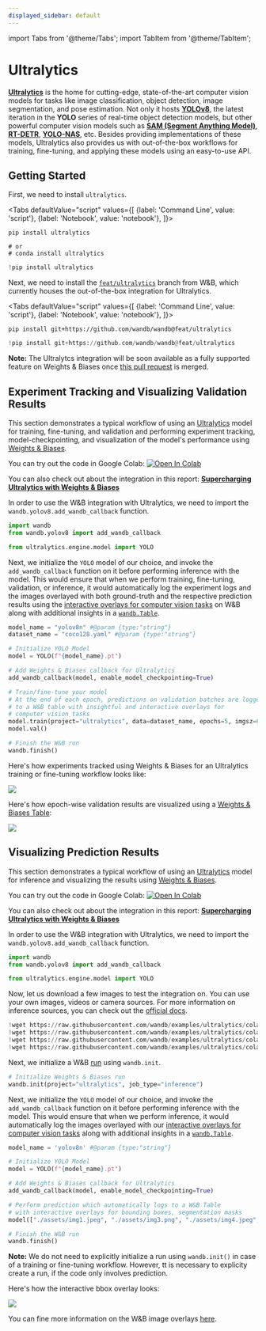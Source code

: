```yaml
---
displayed_sidebar: default
---
```


import Tabs from '@theme/Tabs';
import TabItem from '@theme/TabItem';

# Ultralytics

[**Ultralytics**](https://github.com/ultralytics/ultralytics) is the home for cutting-edge, state-of-the-art computer vision models for tasks like image classification, object detection, image segmentation, and pose estimation. Not only it hosts [**YOLOv8**](https://docs.ultralytics.com/models/yolov8/), the latest iteration in the **YOLO** series of real-time object detection models, but other powerful computer vision models such as [**SAM (Segment Anything Model)**](https://docs.ultralytics.com/models/sam/#introduction-to-sam-the-segment-anything-model), [**RT-DETR**](https://docs.ultralytics.com/models/rtdetr/), [**YOLO-NAS**](https://docs.ultralytics.com/models/yolo-nas/), etc. Besides providing implementations of these models, Ultralytics also provides us with out-of-the-box workflows for training, fine-tuning, and applying these models using an easy-to-use API.

## Getting Started

First, we need to install `ultralytics`.

<Tabs
  defaultValue="script"
  values={[
    {label: 'Command Line', value: 'script'},
    {label: 'Notebook', value: 'notebook'},
  ]}>
  <TabItem value="script">

```shell
pip install ultralytics

# or
# conda install ultralytics
```

  </TabItem>
  <TabItem value="notebook">

```python
!pip install ultralytics
```

  </TabItem>
</Tabs>

Next, we need to install the [`feat/ultralytics`](https://github.com/wandb/wandb/tree/feat/ultralytics) branch from W&B, which currently houses the out-of-the-box integration for Ultralytics.

<Tabs
  defaultValue="script"
  values={[
    {label: 'Command Line', value: 'script'},
    {label: 'Notebook', value: 'notebook'},
  ]}>
  <TabItem value="script">

```shell
pip install git+https://github.com/wandb/wandb@feat/ultralytics
```

  </TabItem>
  <TabItem value="notebook">

```python
!pip install git+https://github.com/wandb/wandb@feat/ultralytics
```

  </TabItem>
</Tabs>

**Note:** The Ultralytcs integration will be soon available as a fully supported feature on Weights & Biases once [this pull request](https://github.com/wandb/wandb/pull/5867) is merged.

## Experiment Tracking and Visualizing Validation Results

This section demonstrates a typical workflow of using an [Ultralytics](https://docs.ultralytics.com/modes/predict/) model for training, fine-tuning, and validation and performing experiment tracking, model-checkpointing, and visualization of the model's performance using [Weights & Biases](https://wandb.ai/site).

You can try out the code in Google Colab: [![Open In Colab](https://colab.research.google.com/assets/colab-badge.svg)](http://wandb.me/ultralytics-train)

You can also check out about the integration in this report: [**Supercharging Ultralytics with Weights & Biases**](https://wandb.ai/geekyrakshit/ultralytics/reports/Supercharging-Ultralytics-with-Weights-Biases--Vmlldzo0OTMyMDI4)

In order to use the W&B integration with Ultralytics, we need to import the `wandb.yolov8.add_wandb_callback` function.

```python
import wandb
from wandb.yolov8 import add_wandb_callback

from ultralytics.engine.model import YOLO
```

Next, we initialize the `YOLO` model of our choice, and invoke the `add_wandb_callback` function on it before performing inference with the model. This would ensure that when we perform training, fine-tuning, validation, or inference, it would automatically log the experiment logs and the images overlayed with both ground-truth and the respective prediction results using the [interactive overlays for computer vision tasks](https://docs.wandb.ai/guides/track/log/media#image-overlays-in-tables) on W&B along with additional insights in a [`wandb.Table`](https://docs.wandb.ai/guides/data-vis).

```python
model_name = "yolov8n" #@param {type:"string"}
dataset_name = "coco128.yaml" #@param {type:"string"}

# Initialize YOLO Model
model = YOLO(f"{model_name}.pt")

# Add Weights & Biases callback for Ultralytics
add_wandb_callback(model, enable_model_checkpointing=True)

# Train/fine-tune your model
# At the end of each epoch, predictions on validation batches are logged
# to a W&B table with insightful and interactive overlays for
# computer vision tasks
model.train(project="ultralytics", data=dataset_name, epochs=5, imgsz=640)
model.val()

# Finish the W&B run
wandb.finish()
```

Here's how experiments tracked using Weights & Biases for an Ultralytics training or fine-tuning workflow looks like:

![](@site/static/images/integrations/ultralytics/experiment.gif)

Here's how epoch-wise validation results are visualized using a [Weights & Biases Table](https://docs.wandb.ai/guides/data-vis):

![](@site/static/images/integrations/ultralytics/table.gif)

## Visualizing Prediction Results

This section demonstrates a typical workflow of using an [Ultralytics](https://docs.ultralytics.com/modes/predict/) model for inference and visualizing the results using [Weights & Biases](https://wandb.ai/site).

You can try out the code in Google Colab: [![Open In Colab](https://colab.research.google.com/assets/colab-badge.svg)](http://wandb.me/ultralytics-inference)

You can also check out about the integration in this report: [**Supercharging Ultralytics with Weights & Biases**](https://wandb.ai/geekyrakshit/ultralytics/reports/Supercharging-Ultralytics-with-Weights-Biases--Vmlldzo0OTMyMDI4)

In order to use the W&B integration with Ultralytics, we need to import the `wandb.yolov8.add_wandb_callback` function.

```python
import wandb
from wandb.yolov8 import add_wandb_callback

from ultralytics.engine.model import YOLO
```

Now, let us download a few images to test the integration on. You can use your own images, videos or camera sources. For more information on inference sources, you can check out the [official docs](https://docs.ultralytics.com/modes/predict/).

```python
!wget https://raw.githubusercontent.com/wandb/examples/ultralytics/colabs/ultralytics/assets/img1.png
!wget https://raw.githubusercontent.com/wandb/examples/ultralytics/colabs/ultralytics/assets/img2.png
!wget https://raw.githubusercontent.com/wandb/examples/ultralytics/colabs/ultralytics/assets/img4.png
!wget https://raw.githubusercontent.com/wandb/examples/ultralytics/colabs/ultralytics/assets/img5.png
```

Next, we initialize a W&B [run](https://docs.wandb.ai/guides/runs) using `wandb.init`.

```python
# Initialize Weights & Biases run
wandb.init(project="ultralytics", job_type="inference")
```

Next, we initialize the `YOLO` model of our choice, and invoke the `add_wandb_callback` function on it before performing inference with the model. This would ensure that when we perform inference, it would automatically log the images overlayed with our [interactive overlays for computer vision tasks](https://docs.wandb.ai/guides/track/log/media#image-overlays-in-tables) along with additional insights in a [`wandb.Table`](https://docs.wandb.ai/guides/data-vis).

```python
model_name = 'yolov8n' #@param {type:"string"}

# Initialize YOLO Model
model = YOLO(f"{model_name}.pt")

# Add Weights & Biases callback for Ultralytics
add_wandb_callback(model, enable_model_checkpointing=True)

# Perform prediction which automatically logs to a W&B Table
# with interactive overlays for bounding boxes, segmentation masks
model(["./assets/img1.jpeg", "./assets/img3.png", "./assets/img4.jpeg", "./assets/img5.jpeg"])

# Finish the W&B run
wandb.finish()
```

**Note:** We do not need to explicitly initialize a run using `wandb.init()` in case of a training or fine-tuning workflow. However, tt is necessary to explicity create a run, if the code only involves prediction.

Here's how the interactive bbox overlay looks:

![](@site/static/images/integrations/ultralytics/interactive_bbox.gif)

You can fine more information on the W&B image overlays [here](https://docs.wandb.ai/guides/track/log/media#image-overlays).
